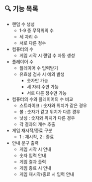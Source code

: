 ## 🔍 기능 목록

- 랜덤 수 생성
    - 1-9 중 무작위의 수
    - 세 자리 수
    - 서로 다른 정수
- 컴퓨터의 수
    - 게임 시작 시 랜덤 수 자동 생성
- 플레이어 수
    - 플레이어 수 입력받기
    - 유효성 검사 시 예외 발생
        - 숫자만 가능
        - 세 자리 수만 가능
        - 서로 다른 정수만 가능
- 컴퓨터의 수와 플레이어의 수 비교
    - 스트라이크 : 숫자와 위치가 같은 경우
    - 볼 : 숫자가 같고 위치가 다른 경우
    - 낫싱 : 숫자와 위치가 다른 경우
    - 각 결과의 개수 추출
- 게임 재시작/종료 구분
    - 1 : 재시작, 2 : 종료
- 안내 문구 출력
    - 게임 시작 시 안내
    - 숫자 입력 안내
    - 게임 결과 출력
    - 게임 종료 시 안내
    - 게임 재시작/종료 시 입력 안내